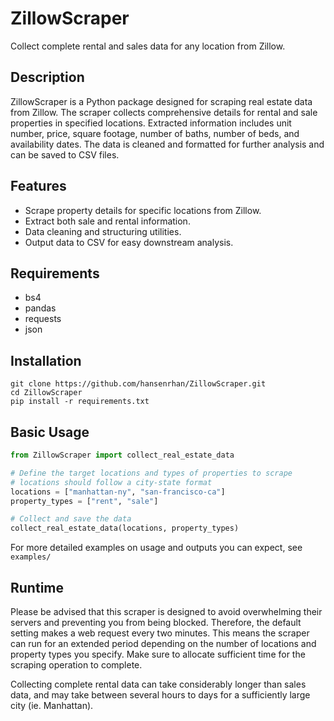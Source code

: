 # ZillowScraper
Collect complete rental and sales data for any location from Zillow.


## Description
ZillowScraper is a Python package designed for scraping real estate data from Zillow. The scraper collects comprehensive details for rental and sale properties in specified locations. Extracted information includes unit number, price, square footage, number of baths, number of beds, and availability dates. The data is cleaned and formatted for further analysis and can be saved to CSV files.

## Features
- Scrape property details for specific locations from Zillow.
- Extract both sale and rental information.
- Data cleaning and structuring utilities.
- Output data to CSV for easy downstream analysis.

## Requirements
- bs4
- pandas
- requests
- json

## Installation
```
git clone https://github.com/hansenrhan/ZillowScraper.git
cd ZillowScraper
pip install -r requirements.txt
```


## Basic Usage

```Python
from ZillowScraper import collect_real_estate_data

# Define the target locations and types of properties to scrape
# locations should follow a city-state format
locations = ["manhattan-ny", "san-francisco-ca"]
property_types = ["rent", "sale"]

# Collect and save the data
collect_real_estate_data(locations, property_types)

```

For more detailed examples on usage and outputs you can expect, see ```examples/```

## Runtime
Please be advised that this scraper is designed to avoid overwhelming their servers and preventing you from being blocked. Therefore, the default setting makes a web request every two minutes. This means the scraper can run for an extended period depending on the number of locations and property types you specify. Make sure to allocate sufficient time for the scraping operation to complete. 

Collecting complete rental data can take considerably longer than sales data, and may take between several hours to days for a sufficiently large city (ie. Manhattan).
